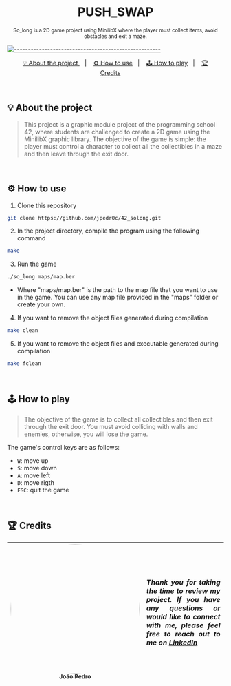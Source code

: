 <h1 align=center>
  <strong> PUSH_SWAP </strong>
</h1>

<p align="center">
  <sub> So_long is a 2D game project using MinilibX where the player must collect items, avoid obstacles and exit a maze.
  <sub>
</p>


[![-----------------------------------------------------](https://raw.githubusercontent.com/andreasbm/readme/master/assets/lines/colored.png)](#table-of-contents)

<p align="center">
  <a href="#About"> 💡 About the project </a>&nbsp;&nbsp;&nbsp;|&nbsp;&nbsp;&nbsp;
  <a href="#HowUse"> ⚙️ How to use</a>&nbsp;&nbsp;&nbsp;|&nbsp;&nbsp;&nbsp;
    <a href="#HowPlay"> 🕹️ How to play</a>&nbsp;&nbsp;&nbsp;|&nbsp;&nbsp;&nbsp;
  <a href="#Credits"> 🏆 Credits</a>&nbsp;&nbsp;&nbsp;&nbsp;&nbsp;&nbsp;
</p>

<br/>

<a id="About"></a>
## 💡 About the project
> This project is a graphic module project of the programming school 42, where students are challenged to create a 2D game using the MinilibX graphic library. The objective of the game is simple: the player must control a character to collect all the collectibles in a maze and then leave through the exit door.

<br/>

<a id="HowUse"></a>
## ⚙️ How to use

1. Clone this repository
```sh
git clone https://github.com/jpedr0c/42_solong.git
```
2. In the project directory, compile the program using the following command
```sh
make
```
3. Run the game
```sh
./so_long maps/map.ber
```
- Where "maps/map.ber" is the path to the map file that you want to use in the game. You can use any map file provided in the "maps" folder or create your own.
4. If you want to remove the object files generated during compilation
```sh
make clean
```
5. If you want to remove the object files and executable generated during compilation
```sh
make fclean
```

<br/>

<a id="HowPlay"></a>
## 🕹️ How to play
> The objective of the game is to collect all collectibles and then exit through the exit door. You must avoid colliding with walls and enemies, otherwise, you will lose the game.

The game's control keys are as follows:

- `W`: move up
- `S`: move down
- `A`: move left
- `D`: move rigth
- `ESC`: quit the game

<br/>

<a id="Credits"></a>
## 🏆 Credits
| [<img src="https://avatars.githubusercontent.com/u/78514252?v=4" width="300" style="border-radius:50%"><br><sub> João Pedro </sub>](https://www.linkedin.com/in/jpedroc) | <p align="justify">***Thank you for taking the time to review my project. If you have any questions or would like to connect with me, please feel free to reach out to me on [LinkedIn](https://www.linkedin.com/in/jpedroc)***</p> | 
|---|---|

